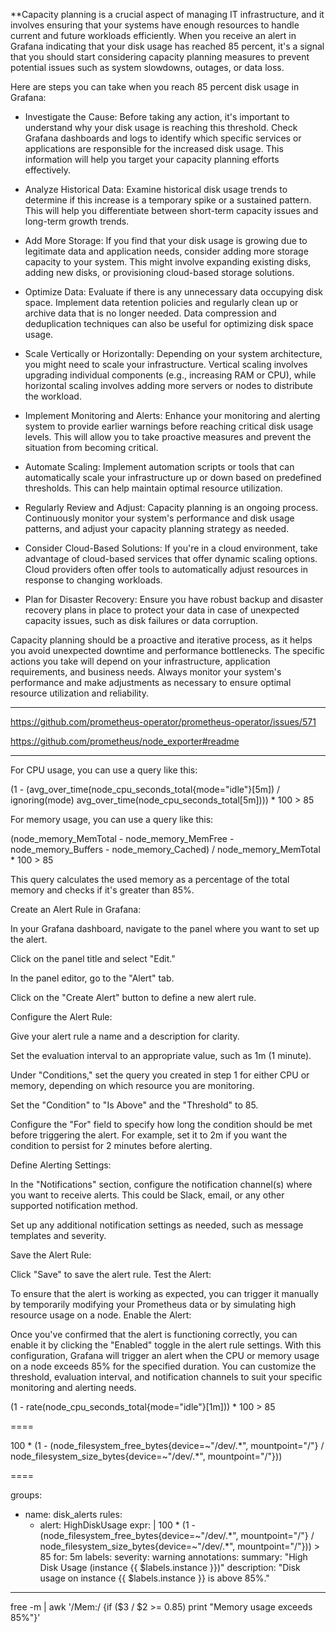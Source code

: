**Capacity planning is a crucial aspect of managing IT infrastructure, and it involves ensuring that your systems have enough resources to handle current and future workloads efficiently. When you receive an alert in Grafana indicating that your disk usage has reached 85 percent, it's a signal that you should start considering capacity planning measures to prevent potential issues such as system slowdowns, outages, or data loss.

Here are steps you can take when you reach 85 percent disk usage in Grafana:

- Investigate the Cause: Before taking any action, it's important to understand why your disk usage is reaching this threshold. Check Grafana dashboards and logs to identify which specific services or applications are responsible for the increased disk usage. This information will help you target your capacity planning efforts effectively.

- Analyze Historical Data: Examine historical disk usage trends to determine if this increase is a temporary spike or a sustained pattern. This will help you differentiate between short-term capacity issues and long-term growth trends.

- Add More Storage: If you find that your disk usage is growing due to legitimate data and application needs, consider adding more storage capacity to your system. This might involve expanding existing disks, adding new disks, or provisioning cloud-based storage solutions.

- Optimize Data: Evaluate if there is any unnecessary data occupying disk space. Implement data retention policies and regularly clean up or archive data that is no longer needed. Data compression and deduplication techniques can also be useful for optimizing disk space usage.

- Scale Vertically or Horizontally: Depending on your system architecture, you might need to scale your infrastructure. Vertical scaling involves upgrading individual components (e.g., increasing RAM or CPU), while horizontal scaling involves adding more servers or nodes to distribute the workload.

- Implement Monitoring and Alerts: Enhance your monitoring and alerting system to provide earlier warnings before reaching critical disk usage levels. This will allow you to take proactive measures and prevent the situation from becoming critical.

- Automate Scaling: Implement automation scripts or tools that can automatically scale your infrastructure up or down based on predefined thresholds. This can help maintain optimal resource utilization.

- Regularly Review and Adjust: Capacity planning is an ongoing process. Continuously monitor your system's performance and disk usage patterns, and adjust your capacity planning strategy as needed.

- Consider Cloud-Based Solutions: If you're in a cloud environment, take advantage of cloud-based services that offer dynamic scaling options. Cloud providers often offer tools to automatically adjust resources in response to changing workloads.

- Plan for Disaster Recovery: Ensure you have robust backup and disaster recovery plans in place to protect your data in case of unexpected capacity issues, such as disk failures or data corruption.

Capacity planning should be a proactive and iterative process, as it helps you avoid unexpected downtime and performance bottlenecks. The specific actions you take will depend on your infrastructure, application requirements, and business needs. Always monitor your system's performance and make adjustments as necessary to ensure optimal resource utilization and reliability.




---

https://github.com/prometheus-operator/prometheus-operator/issues/571

https://github.com/prometheus/node_exporter#readme

---

For CPU usage, you can use a query like this:

(1 - (avg_over_time(node_cpu_seconds_total{mode="idle"}[5m]) / ignoring(mode) avg_over_time(node_cpu_seconds_total[5m]))) * 100 > 85

For memory usage, you can use a query like this:

(node_memory_MemTotal - node_memory_MemFree - node_memory_Buffers - node_memory_Cached) / node_memory_MemTotal * 100 > 85

This query calculates the used memory as a percentage of the total memory and checks if it's greater than 85%.

Create an Alert Rule in Grafana:

In your Grafana dashboard, navigate to the panel where you want to set up the alert.

Click on the panel title and select "Edit."

In the panel editor, go to the "Alert" tab.

Click on the "Create Alert" button to define a new alert rule.

Configure the Alert Rule:

Give your alert rule a name and a description for clarity.

Set the evaluation interval to an appropriate value, such as 1m (1 minute).

Under "Conditions," set the query you created in step 1 for either CPU or memory, depending on which resource you are monitoring.

Set the "Condition" to "Is Above" and the "Threshold" to 85.

Configure the "For" field to specify how long the condition should be met before triggering the alert. For example, set it to 2m if you want the condition to persist for 2 minutes before alerting.

Define Alerting Settings:

In the "Notifications" section, configure the notification channel(s) where you want to receive alerts. This could be Slack, email, or any other supported notification method.

Set up any additional notification settings as needed, such as message templates and severity.

Save the Alert Rule:

Click "Save" to save the alert rule.
Test the Alert:

To ensure that the alert is working as expected, you can trigger it manually by temporarily modifying your Prometheus data or by simulating high resource usage on a node.
Enable the Alert:

Once you've confirmed that the alert is functioning correctly, you can enable it by clicking the "Enabled" toggle in the alert rule settings.
With this configuration, Grafana will trigger an alert when the CPU or memory usage on a node exceeds 85% for the specified duration. You can customize the threshold, evaluation interval, and notification channels to suit your specific monitoring and alerting needs.


(1 - rate(node_cpu_seconds_total{mode="idle"}[1m])) * 100 > 85

====


100 * (1 - (node_filesystem_free_bytes{device=~"/dev/.*", mountpoint="/"} / node_filesystem_size_bytes{device=~"/dev/.*", mountpoint="/"}))


====


groups:
  - name: disk_alerts
    rules:
      - alert: HighDiskUsage
        expr: |
          100 * (1 - (node_filesystem_free_bytes{device=~"/dev/.*", mountpoint="/"} / node_filesystem_size_bytes{device=~"/dev/.*", mountpoint="/"})) > 85
        for: 5m
        labels:
          severity: warning
        annotations:
          summary: "High Disk Usage (instance {{ $labels.instance }})"
          description: "Disk usage on instance {{ $labels.instance }} is above 85%."


----

free -m | awk '/Mem:/ {if ($3 / $2 >= 0.85) print "Memory usage exceeds 85%"}'

